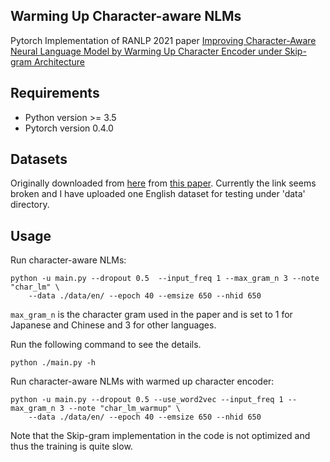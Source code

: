 ##  Warming Up Character-aware NLMs
Pytorch Implementation of RANLP 2021 paper [Improving Character-Aware Neural
Language Model by Warming Up Character Encoder under Skip-gram
Architecture](to_do)
 
## Requirements
 - Python version >= 3.5
 - Pytorch version 0.4.0

## Datasets
Originally downloaded from [here](http://people.ds.cam.ac.uk/dsg40/lmmrl.html)
from [this
paper](https://www.aclweb.org/anthology/Q18-1032.pdf). Currently the link seems
broken and I have
uploaded one English dataset for testing under 'data' directory. 

## Usage
Run character-aware NLMs:

```
python -u main.py --dropout 0.5  --input_freq 1 --max_gram_n 3 --note "char_lm" \
    --data ./data/en/ --epoch 40 --emsize 650 --nhid 650
```
`max_gram_n` is the character gram used in the paper and is set to 1 for Japanese and Chinese and 3 for other languages.

Run the following command to see the details.
```
python ./main.py -h
```

Run character-aware NLMs with warmed up character encoder:
```
python -u main.py --dropout 0.5 --use_word2vec --input_freq 1 --max_gram_n 3 --note "char_lm_warmup" \
    --data ./data/en/ --epoch 40 --emsize 650 --nhid 650
```
Note that the Skip-gram implementation in the code is not optimized and thus the training is quite slow.


